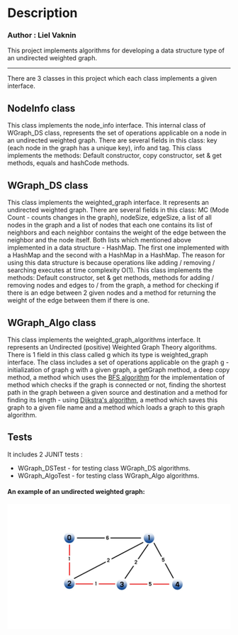 # Description
### Author : Liel Vaknin

This project implements algorithms for developing a data structure type of an undirected weighted graph.

---
 There are 3 classes in this project which each class implements a given interface.

## NodeInfo class
This class implements the node_info interface.
This internal class of WGraph_DS class, represents the set of operations applicable on a node in an undirected weighted graph.
There are several fields in this class:
 key (each node in the graph has a unique key), info and tag.
This class implements the methods:
Default constructor, copy constructor, set & get methods, equals and hashCode methods.

## WGraph_DS class 
This class implements the weighted_graph interface.
It represents an undirected weighted graph.
There are several fields in this class: 
MC (Mode Count - counts changes in the graph), nodeSize, edgeSize,
a list of all nodes in the graph and a list of nodes that each one contains its list of neighbors and each neighbor contains the weight of the edge between the neighbor and the node itself. 
Both lists which mentioned above implemented in a data structure - HashMap.
The first one implemented with a HashMap and the second with a HashMap in a HashMap.
The reason for using this data structure is because operations like adding / removing / searching executes at time complexity O(1).
This class implements the methods:
Default constructor, set & get methods, methods for adding / removing nodes and edges to / from the graph, a method for checking if there is an edge between 2 given nodes and a method for returning the weight of the edge between them if there is one. 

## WGraph_Algo class
This class implements the weighted_graph_algorithms interface.
It represents an Undirected (positive) Weighted Graph Theory algorithms.
There is 1 field in this class called g which its type is weighted_graph interface.
The class includes a set of operations applicable on the graph g - 
initialization of graph g with a given graph, a getGraph method, a deep copy method, 
a method which uses the [BFS algorithm](https://en.wikipedia.org/wiki/Breadth-first_search)  for the implementation of method which checks
if the graph is connected or not, finding the shortest path in the graph between a given source and destination and a method for finding its length - using  [Dijkstra's algorithm](https://en.wikipedia.org/wiki/Dijkstra%27s_algorithm), a method which saves this graph to a given file name and a method which loads a graph to this graph algorithm.

## Tests
It includes 2 JUNIT tests :

 -  WGraph_DSTest - for testing class WGraph_DS algorithms.
 -  WGraph_AlgoTest - for testing class WGraph_Algo algorithms. 
 
#### An example of an undirected weighted graph:

![An example of graph](https://github.com/LielVaknin/Java-OOP/blob/master/src/ex1/Images/Undirected%20weighted%20graph%20example.png?raw=true)
